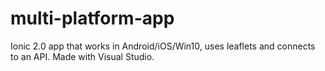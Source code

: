 # multi-platform-app

Ionic 2.0 app that works in Android/iOS/Win10, uses leaflets and connects to an API. Made with Visual Studio.
